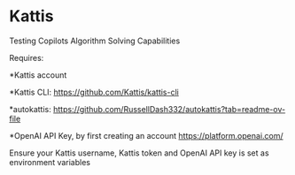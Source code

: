 # Kattis
Testing Copilots Algorithm Solving Capabilities

Requires: 

*Kattis account

*Kattis CLI: https://github.com/Kattis/kattis-cli

*autokattis: https://github.com/RussellDash332/autokattis?tab=readme-ov-file

*OpenAI API Key, by first creating an account https://platform.openai.com/

Ensure your Kattis username, Kattis token and OpenAI API key is set as environment variables
